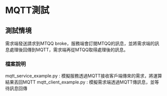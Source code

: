 MQTT測試
===
## 測試情境
需求端發送請求到MTQQ broke，服務端會訂閱MTQQ的訊息，並將需求端的訊息處理後回傳到MQTT，需求端再從MTQQ取得處理後的訊息。

### 檔案說明
mqtt_service_example.py : 模擬服務透過MQTT接收客戶端傳來的需求，將運算結果丟回MQTT
mqtt_client_example.py : 模擬需求端透過MQTT傳訊息，並等待訊息回傳
